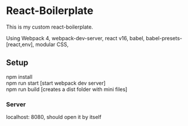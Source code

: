 # React-Boilerplate
This is my custom react-boilerplate.

Using Webpack 4, webpack-dev-server, react v16, babel,  babel-presets-[react,env], modular CSS, 
## Setup
npm install  
npm run start [start webpack dev server]  
npm run build [creates a dist folder with mini files]  

### Server
localhost: 8080, should open it by itself